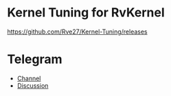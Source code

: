 # Kernel Tuning for RvKernel
https://github.com/Rve27/Kernel-Tuning/releases
# Telegram
- [Channel](t.me/rvkernel)
- [Discussion](t.me/rvkerneldisc)
